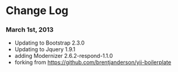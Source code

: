 # Change Log

### March 1st, 2013
* Updating to Bootstrap 2.3.0
* Updating to Jquery 1.9.1
* adding Modernizer 2.6.2-respond-1.1.0
* forking from https://github.com/brentjanderson/yii-boilerplate
